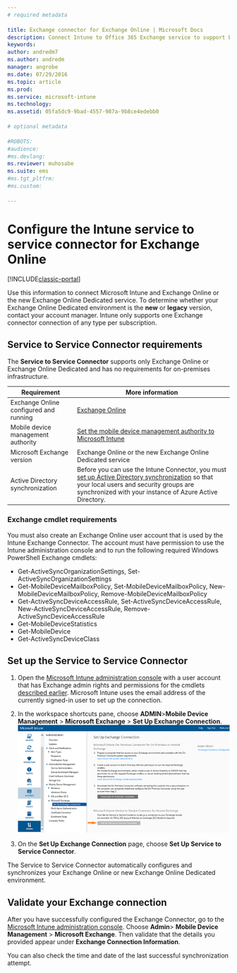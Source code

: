 ```yaml
---
# required metadata

title: Exchange connector for Exchange Online | Microsoft Docs
description: Connect Intune to Office 365 Exchange service to support Exchange ActiveSync mobile device management (MDM).
keywords:
author: andredm7
ms.author: andredm
manager: angrobe
ms.date: 07/29/2016
ms.topic: article
ms.prod:
ms.service: microsoft-intune
ms.technology:
ms.assetid: 05fa5dc9-9bad-4557-987a-9b8ce4edebb0

# optional metadata

#ROBOTS:
#audience:
#ms.devlang:
ms.reviewer: muhosabe
ms.suite: ems
#ms.tgt_pltfrm:
#ms.custom:

---
```


# Configure the Intune service to service connector for Exchange Online

[!INCLUDE[classic-portal](../includes/classic-portal.md)]

Use this information to connect Microsoft Intune and Exchange Online or the new Exchange Online Dedicated service. To determine whether your Exchange Online Dedicated environment is the **new** or **legacy** version, contact your account manager. Intune only supports one Exchange connector connection of any type per subscription.

## Service to Service Connector requirements
The **Service to Service Connector** supports only Exchange Online or Exchange Online Dedicated and has no requirements for on-premises infrastructure.

|Requirement|More information|
|---------------|--------------------|
|Exchange Online configured and running|[Exchange Online](https://technet.microsoft.com/library/jj200580.aspx) |
|Mobile device management authority| [Set the mobile device management authority to Microsoft Intune](prerequisites-for-enrollment.md#step-2-set-mdm-authority)|
|Microsoft Exchange version|Exchange Online or the new Exchange Online Dedicated service|
|Active Directory synchronization|Before you can use the Intune Connector, you must [set up Active Directory synchronization](/intune/get-started/start-with-a-paid-subscription-to-microsoft-intune-step-3) so that your local users and security groups are synchronized with your instance of Azure Active Directory.|

### Exchange cmdlet requirements

You must also create an Exchange Online user account that is used by the Intune Exchange Connector. The account must have permission to use the Intune administration console and to run the following required Windows PowerShell Exchange cmdlets:

 - Get-ActiveSyncOrganizationSettings, Set-ActiveSyncOrganizationSettings
 - Get-MobileDeviceMailboxPolicy, Set-MobileDeviceMailboxPolicy, New-MobileDeviceMailboxPolicy, Remove-MobileDeviceMailboxPolicy
 - Get-ActiveSyncDeviceAccessRule, Set-ActiveSyncDeviceAccessRule, New-ActiveSyncDeviceAccessRule, Remove-ActiveSyncDeviceAccessRule
 - Get-MobileDeviceStatistics
 - Get-MobileDevice
 - Get-ActiveSyncDeviceClass

## Set up the Service to Service Connector

1. Open the [Microsoft Intune administration console](http://manage.microsoft.com) with a user account that has Exchange admin rights and permissions for the cmdlets [described earlier](#exchange-cmdlet-requirements). Microsoft Intune uses the email address of the currently signed-in user to set up the connection.

2.  In the workspace shortcuts pane, choose **ADMIN**>**Mobile Device Management** > **Microsoft Exchange** > **Set Up Exchange Connection**.
![Set up service to service connector page](../media/intunesa5cservicetoserviceconnector.png)

3.  On the **Set Up Exchange Connection** page, choose **Set Up Service to Service Connector**.


The Service to Service Connector automatically configures and synchronizes your Exchange Online or new Exchange Online Dedicated environment.

## Validate your Exchange connection

After you have successfully configured the Exchange Connector, go to the [Microsoft Intune administration console](http://manage.microsoft.com). Choose **Admin**> **Mobile Device Management** > **Microsoft Exchange**. Then validate that the details you provided appear under **Exchange Connection Information**.

You can also check the time and date of the last successful synchronization attempt.
